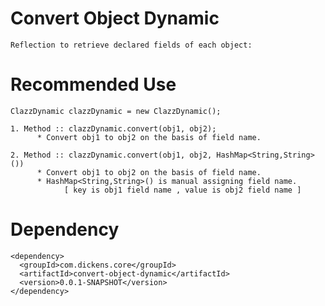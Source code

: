 # Convert Object Dynamic
    Reflection to retrieve declared fields of each object:
# Recommended Use
    ClazzDynamic clazzDynamic = new ClazzDynamic();
    
    1. Method :: clazzDynamic.convert(obj1, obj2); 
          * Convert obj1 to obj2 on the basis of field name.
          
    2. Method :: clazzDynamic.convert(obj1, obj2, HashMap<String,String>()) 
          * Convert obj1 to obj2 on the basis of field name. 
          * HashMap<String,String>() is manual assigning field name.
                [ key is obj1 field name , value is obj2 field name ] 
# Dependency
    <dependency>
      <groupId>com.dickens.core</groupId>
      <artifactId>convert-object-dynamic</artifactId>
      <version>0.0.1-SNAPSHOT</version>
    </dependency>
   
